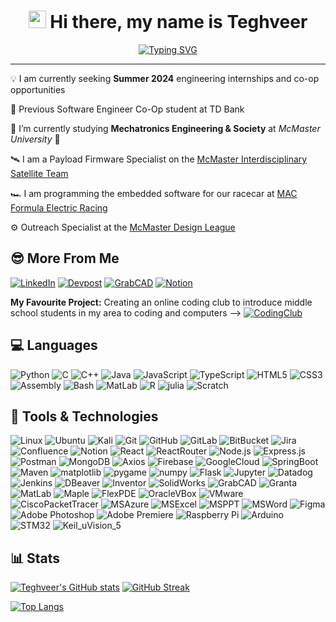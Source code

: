 <h1 align="center">
  <img src="https://media.giphy.com/media/hvRJCLFzcasrR4ia7z/giphy.gif" width="28">
  Hi there, my name is Teghveer
</h1>
<p align="center"> 
  <a href="https://git.io/typing-svg"><img src="https://readme-typing-svg.herokuapp.com?font=Fira+Code&pause=1000&color=30F755&center=true&vCenter=true&width=435&lines=Welcome+to+my+GitHub+page;You+can+call+me+Tegh;Engineering+Student;Software+Developer;Problem+Solver" alt="Typing SVG" /></a> </h1>
</p>

---
<!--- Updated: Feb 7,2023 ---> 

<!--- <h3 align="center"> Enthusiastic about fast cars, aviation, deep space, and machine learning... </h3> --->

💡 I am currently seeking **Summer 2024** engineering internships and co-op opportunities

🏦 Previous Software Engineer Co-Op student at TD Bank

🤖 I’m currently studying **Mechatronics Engineering & Society** at *McMaster University* 🍁

🛰️ I am a Payload Firmware Specialist on the <a href="https://mcmasterneudose.ca/" target="_blank">McMaster Interdisciplinary Satellite Team</a>

🏎️ I am programming the embedded software for our racecar at <a href="https://macformularacing.com/" target="_blank">MAC Formula Electric Racing</a>

⚙️ Outreach Specialist at the <a href="https://www.mcmasterdesignleague.com/" target="_blank">McMaster Design League</a>

## 😎 More From Me
[![LinkedIn](https://img.shields.io/badge/LinkedIn-%230077B5.svg?style=for-the-badge&logo=linkedin&logoColor=white)](https://linkedin.com/in/teghveerateliey)
[![Devpost](https://img.shields.io/badge/Devpost-%230D597F.svg?style=for-the-badge&logo=devpost&logoColor=white)](https://devpost.com/Tegh25)
[![GrabCAD](https://img.shields.io/badge/GrabCAD-FF0000.svg?style=for-the-badge)](https://workbench.grabcad.com/teghveer.ateliey-1)
[![Notion](https://img.shields.io/badge/First--Year_Eng_Projects-000000.svg?style=for-the-badge&logo=notion&logoColor=white)](https://atelieyt.notion.site/atelieyt/Teghveer-Singh-Ateliey-ce61191a22cd43b78d930792bfe42196)

**My Favourite Project:** Creating an online coding club to introduce middle school students in my area to coding and computers --> [![CodingClub](https://img.shields.io/badge/Online_Coding_Club-A9225C.svg?style=for-the-badge)](https://sites.google.com/view/c0dingclub/home)

## 💻 Languages
![Python](https://img.shields.io/badge/python-3670A0?style=for-the-badge&logo=python&logoColor=ffdd54)
![C](https://img.shields.io/badge/c-292D36.svg?style=for-the-badge&logo=c&logoColor=A8B9CC)
![C++](https://img.shields.io/badge/C++-00599C.svg?style=for-the-badge&logo=cplusplus&logoColor=white)
![Java](https://img.shields.io/badge/java-%23ED8B00.svg?style=for-the-badge&logo=java&logoColor=white)
![JavaScript](https://img.shields.io/badge/javascript-%23323330.svg?style=for-the-badge&logo=javascript&logoColor=%23F7DF1E)
![TypeScript](https://img.shields.io/badge/typescript-%23323330.svg?style=for-the-badge&logo=typescript&logoColor=3178C6)
![HTML5](https://img.shields.io/badge/html5-%23E34F26.svg?style=for-the-badge&logo=html5&logoColor=white)
![CSS3](https://img.shields.io/badge/css3-1572B6.svg?style=for-the-badge&logo=css3&logoColor=white)
![Assembly](https://img.shields.io/badge/Assembly-0091BD.svg?style=for-the-badge&logo=arm&logoColor=white)
![Bash](https://img.shields.io/badge/Bash-1B1E24.svg?style=for-the-badge&logo=gnubash&logoColor=4EAA25)
![MatLab](https://img.shields.io/badge/Matlab-0085CA.svg?style=for-the-badge)
![R](https://img.shields.io/badge/R-lightgrey.svg?style=for-the-badge&logo=R&logoColor=276DC3)
![julia](https://img.shields.io/badge/julia-9558B2.svg?style=for-the-badge&logo=julia&logoColor=white)
![Scratch](https://img.shields.io/badge/Scratch-4D97FF.svg?style=for-the-badge&logo=scratch&logoColor=white)

## 🔧 Tools & Technologies
![Linux](https://img.shields.io/badge/Linux-FCC624.svg?style=for-the-badge&logo=linux&logoColor=black)
![Ubuntu](https://img.shields.io/badge/Ubuntu-E95420.svg?style=for-the-badge&logo=ubuntu&logoColor=white)
![Kali](https://img.shields.io/badge/Kali-557C94.svg?style=for-the-badge&logo=kalilinux&logoColor=white)
![Git](https://img.shields.io/badge/git-%23F05033.svg?style=for-the-badge&logo=git&logoColor=white)
![GitHub](https://img.shields.io/badge/github-%23121011.svg?style=for-the-badge&logo=github&logoColor=white)
![GitLab](https://img.shields.io/badge/gitlab-FC6D26.svg?style=for-the-badge&logo=gitlab&logoColor=white)
![BitBucket](https://img.shields.io/badge/Bitbucket-0052CC.svg?style=for-the-badge&logo=bitbucket&logoColor=white)
![Jira](https://img.shields.io/badge/jira-0052CC.svg?style=for-the-badge&logo=jirasoftware&logoColor=white)
![Confluence](https://img.shields.io/badge/Confluence-172B4D.svg?style=for-the-badge&logo=confluence&logoColor=white)
![Notion](https://img.shields.io/badge/Notion-%23000000.svg?style=for-the-badge&logo=notion&logoColor=white)
![React](https://img.shields.io/badge/react-%2320232a.svg?style=for-the-badge&logo=react&logoColor=%2361DAFB)
![ReactRouter](https://img.shields.io/badge/React_Router-CA4245.svg?style=for-the-badge&logo=reactrouter&logoColor=white)
![Node.js](https://img.shields.io/badge/Node.js-339933.svg?style=for-the-badge&logo=node.js&logoColor=white)
![Express.js](https://img.shields.io/badge/Express.js-000000.svg?style=for-the-badge&logo=express&logoColor=white)
![Postman](https://img.shields.io/badge/Postman-FF6C37.svg?style=for-the-badge&logo=postman&logoColor=white)
![MongoDB](https://img.shields.io/badge/MongoDB-%234ea94b.svg?style=for-the-badge&logo=mongodb&logoColor=white)
![Axios](https://img.shields.io/badge/Axios-5A29E4.svg?style=for-the-badge&logo=Axios&logoColor=white)
![Firebase](https://img.shields.io/badge/Firebase-FFCA28.svg?style=for-the-badge&logo=firebase&logoColor=black)
![GoogleCloud](https://img.shields.io/badge/Google_Cloud-4285F4.svg?style=for-the-badge&logo=googlecloud&logoColor=white)
![SpringBoot](https://img.shields.io/badge/Spring_Boot-6DB33F.svg?style=for-the-badge&logo=springboot&logoColor=white)
![Maven](https://img.shields.io/badge/Apache_Maven-C71A36.svg?style=for-the-badge&logo=apachemaven&logoColor=white)
![matplotlib](https://img.shields.io/badge/matplotlib-8BEAF5.svg?style=for-the-badge&logoColor=white)
![pygame](https://img.shields.io/badge/pygame-61CD60.svg?style=for-the-badge&logoColor=white)
![numpy](https://img.shields.io/badge/numpy-013243.svg?style=for-the-badge&logo=numpy&logoColor=white)
![Flask](https://img.shields.io/badge/flask-%23000.svg?style=for-the-badge&logo=flask&logoColor=white)
![Jupyter](https://img.shields.io/badge/Jupyter-F37626.svg?style=for-the-badge&logo=Jupyter&logoColor=white)
![Datadog](https://img.shields.io/badge/DataDog-632CA6.svg?style=for-the-badge&logo=datadog&logoColor=white)
![Jenkins](https://img.shields.io/badge/Jenkins-D24939.svg?style=for-the-badge&logo=jenkins&logoColor=white)
![DBeaver](https://img.shields.io/badge/DBeaver-FD5750.svg?style=for-the-badge)
![Inventor](https://img.shields.io/badge/Autodesk_Inventor-0696D7.svg?style=for-the-badge&logo=autodesk&logoColor=white)
![SolidWorks](https://img.shields.io/badge/SOLIDWORKS-005386.svg?style=for-the-badge&logo=dassaultsystemes&logoColor=white)
![GrabCAD](https://img.shields.io/badge/GrabCAD-FF0000.svg?style=for-the-badge)
![Granta](https://img.shields.io/badge/Granta_EduPack-FFB71B.svg?style=for-the-badge&logo=ansys&logoColor=black)
![MatLab](https://img.shields.io/badge/Matlab-0085CA.svg?style=for-the-badge)
![Maple](https://img.shields.io/badge/Maple-004088.svg?style=for-the-badge)
![FlexPDE](https://img.shields.io/badge/FlexPDE-FFD000.svg?style=for-the-badge)
![OracleVBox](https://img.shields.io/badge/Oracle_VirtualBox-F80000.svg?style=for-the-badge&logo=oracle&logoColor=white)
![VMware](https://img.shields.io/badge/VMware_Workstation-607078.svg?style=for-the-badge&logo=vmware&logoColor=white)
![CiscoPacketTracer](https://img.shields.io/badge/Cisco_Packet_Tracer-1BA0D7.svg?style=for-the-badge&logo=cisco&logoColor=white)
![MSAzure](https://img.shields.io/badge/Microsoft_Azure-0078D4.svg?style=for-the-badge&logo=MicrosoftAzure&logoColor=white)
![MSExcel](https://img.shields.io/badge/Microsoft_Excel-217346.svg?style=for-the-badge&logo=microsoftexcel&logoColor=white)
![MSPPT](https://img.shields.io/badge/Microsoft_PowerPoint-B7472A.svg?style=for-the-badge&logo=microsoftpowerpoint&logoColor=white)
![MSWord](https://img.shields.io/badge/Microsoft_Word-2B579A.svg?style=for-the-badge&logo=microsoftword&logoColor=white)
![Figma](https://img.shields.io/badge/figma-%23F24E1E.svg?style=for-the-badge&logo=figma&logoColor=white)
![Adobe Photoshop](https://img.shields.io/badge/Adobe%20Photoshop-081C38.svg?style=for-the-badge&logo=adobephotoshop&logoColor=31A8FF)
![Adobe Premiere](https://img.shields.io/badge/Adobe%20Premiere_Pro-2C2C4A.svg?style=for-the-badge&logo=adobepremierepro&logoColor=9999FF)
![Raspberry Pi](https://img.shields.io/badge/-RaspberryPi-C51A4A?style=for-the-badge&logo=Raspberry-Pi)
![Arduino](https://img.shields.io/badge/-Arduino-FFFFFF?style=for-the-badge&logo=arduino&logoColor=blue)
![STM32](https://img.shields.io/badge/-STM32-03234B?style=for-the-badge&logo=STMicroelectronics)
![Keil_uVision_5](https://img.shields.io/badge/Keil_uVision_5-347535.svg?style=for-the-badge)

## 📊 Stats

[![Teghveer's GitHub stats](https://github-readme-stats-sigma-five.vercel.app/api?username=tegh25&show_icons=true&theme=dark)](https://github.com/anuraghazra/github-readme-stats) [![GitHub Streak](https://github-readme-streak-stats.herokuapp.com?user=tegh25&theme=dark)](https://git.io/streak-stats)

[![Top Langs](https://github-readme-stats.vercel.app/api/top-langs/?username=tegh25&langs_count=10&layout=compact&theme=dark&show_icons=true)](https://github.com/anuraghazra/github-readme-stats)
